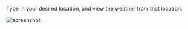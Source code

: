 Type in your desired location, and view the weather from that location.

![screenshot](https://github.com/JordanKleinbaum/WeatherApp/assets/122086411/e3e498b0-8cee-4e93-9b15-a6b901042aa0)
